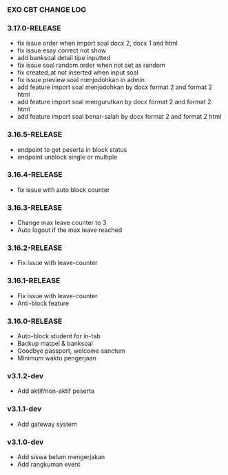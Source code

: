 ### EXO CBT CHANGE LOG
### 3.17.0-RELEASE
- fix issue order when import soal docx 2, docx 1 and html
- fix issue esay correct not show
- add banksoal detail tipe inputted
- fix issue soal random order when not set as random
- fix created_at not inserted when input soal
- fix issue preview soal menjodohkan in admin
- add feature import soal menjodohkan by docx format 2 and format 2 html
- add feature import soal mengurutkan by docx format 2 and format 2 html
- add feature import soal benar-salah by docx format 2 and format 2 html

### 3.16.5-RELEASE
- endpoint to get peserta in block status
- endpoint unblock single or multiple

### 3.16.4-RELEASE
- fix issue with auto block counter

### 3.16.3-RELEASE
- Change max leave counter to 3
- Auto logout if the max leave reached

### 3.16.2-RELEASE
- Fix issue with leave-counter

### 3.16.1-RELEASE
- Fix issue with leave-counter
- Anti-block feature

### 3.16.0-RELEASE
- Auto-block student for in-tab
- Backup matpel & banksoal
- Goodbye passport, welcome sanctum
- Minimum waktu pengerjaan

### v3.1.2-dev
- Add aktif/non-aktif peserta

### v3.1.1-dev
- Add gateway system

### v3.1.0-dev
- Add siswa belum mengerjakan
- Add rangkuman event
